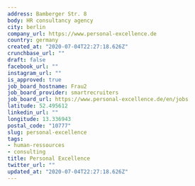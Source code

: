```yaml
---
address: Bamberger Str. 8
body: HR consultancy agency
city: berlin
company_url: https://www.personal-excellence.de
country: germany
created_at: "2020-07-04T22:27:18.626Z"
crunchbase_url: ""
draft: false
facebook_url: ""
instagram_url: ""
is_approved: true
job_board_hostname: Frau2
job_board_provider: smartrecruiters
job_board_url: https://www.personal-excellence.de/en/jobs
latitude: 52.495612
linkedin_url: ""
longitude: 13.336943
postal_code: "10777"
slug: personal-excellence
tags:
- human-ressources
- consulting
title: Personal Excellence
twitter_url: ""
updated_at: "2020-07-04T22:27:18.626Z"
---
```

